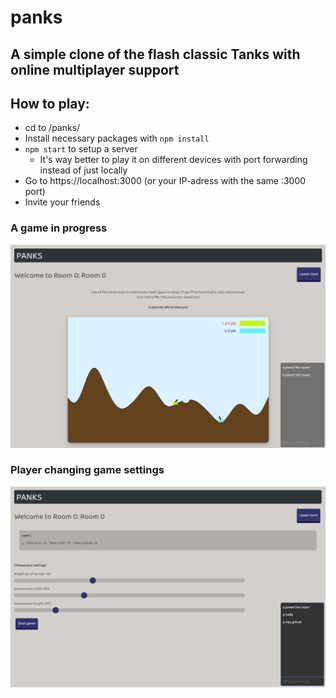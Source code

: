 # panks

## A simple clone of the flash classic Tanks with online multiplayer support

## How to play:

- cd to /panks/
- Install necessary packages with `npm install`
- `npm start` to setup a server
  - It's way better to play it on different devices with port forwarding instead of just locally
- Go to https://localhost:3000 (or your IP-adress with the same :3000 port)
- Invite your friends

### A game in progress

![panks](screenshot.png "Screenshot of a game in progress")

### Player changing game settings

![panks2](screenshot2.png "Game settings")
